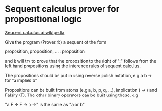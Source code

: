 Sequent calculus prover for propositional logic
======

[Sequent calculus at wikipedia](http://en.wikipedia.org/wiki/Sequent_calculus)

Give the program (Prover.rb) a sequent of the form 

proposition, proposition, ... : proposition

and it will try to prove that the proposition to the right of ":"
follows from the left hand propositions using the inference rules
of sequent calculus.

The propositions should be put in using reverse polish notation, e.g
a b ->
for "a implies b"

Propositions can be built from atoms (e.g a, b, p, q, ...), implication ( -> )
and Falsity (F).
The other binary operators can be built using these. e.g

"a F -> F -> b ->"  is the same as "a or b"

